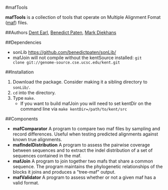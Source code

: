 #mafTools

**mafTools** is a collection of tools that operate on Multiple Alignment Fomat ([maf](http://genome.ucsc.edu/FAQ/FAQformat.html#format5)) files.

##Authors
[Dent Earl](https://github.com/dentearl/), [Benedict Paten](https://github.com/benedictpaten/), [Mark Diekhans](https://github.com/diekhans)

##Dependencies
* sonLib https://github.com/benedictpaten/sonLib/
* mafJoin will not compile without the kentSource installed: <code>git clone git://genome-source.cse.ucsc.edu/kent.git</code>

##Installation
1. Download the package. Consider making it a sibling directory to <code>sonLib/</code>.
2. <code>cd</code> into the directory.
3. Type <code>make</code>.
    * If you want to build mafJoin you will need to set kentDir on the command line via <code>make kentDir=/path/to/kent/src</code>

##Components
* **mafComparator** A program to compare two maf files by sampling and record differences. Useful when testing predicted alignments against known true alignments.
* **mafIndelDistribution** A program to assess the pairwise coverage between sequences and to extract the indel distribution of a set of sequences contained in the maf.
* **mafJoin** A program to join together two mafs that share a common sequence. The program maintains the phylogenetic relationships of the blocks it joins and produces a "tree-maf" output.
* **mafValidator** A program to assess whether or not a given maf has a valid format. 
